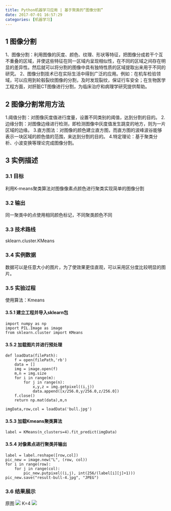 ```yaml
---
title: Python机器学习应用 | 基于聚类的“图像分割”
date: 2017-07-01 16:57:29
categories: [机器学习]
---
```

## 1 图像分割

1、图像分割：利用图像的灰度、颜色、纹理、形状等特征，把图像分成若干个互不重叠的区域，并使这些特征在同一区域内呈现相似性，在不同的区域之间存在明显的差异性。然后就可以将分割的图像中具有独特性质的区域提取出来用于不同的研究。
2、图像分割技术已在实际生活中得到广泛的应用。例如：在机车检验领域，可以应用到轮毂裂纹图像的分割，及时发现裂纹，保证行车安全；在生物医学工程方面，对肝脏CT图像进行分割，为临床治疗和病理学研究提供帮助。

## 2 图像分割常用方法

1.阈值分割：对图像灰度值进行度量，设置不同类别的阈值，达到分割的目的。
2.边缘分割：对图像边缘进行检测，即检测图像中灰度值发生跳变的地方，则为一片区域的边缘。
3.直方图法：对图像的颜色建立直方图，而直方图的波峰波谷能够表示一块区域的颜色值的范围，来达到分割的目的。
4.特定理论：基于聚类分析、小波变换等理论完成图像分割。

## 3 实例描述

### 3.1 目标

利用K-means聚类算法对图像像素点颜色进行聚类实现简单的图像分割

### 3.2 输出

同一聚类中的点使用相同颜色标记，不同聚类颜色不同

### 3.3 技术路线

sklearn.cluster.KMeans

### 3.4 实例数据

数据可以是任意大小的图片，为了使效果更佳直观，可以采用区分度比较明显的图片。

### 3.5 实验过程

使用算法：Kmeans

#### 3.5.1 建立工程并导入sklearn包

```
import numpy as np
import PIL.Image as image
from sklearn.cluster import KMeans
```

#### 3.5.2 加载图片并进行预处理

```
def loadData(filePath):
    f = open(filePath,'rb')
    data = []
    img = image.open(f)
    m,n = img.size
    for i in range(m):
        for j in range(n):
            x,y,z = img.getpixel((i,j))
            data.append([x/256.0,y/256.0,z/256.0])
    f.close()
    return np.mat(data),m,n
 
imgData,row,col = loadData('bull.jpg')
```

#### 3.5.3 加载Kmeans聚类算法

```
label = KMeans(n_clusters=4).fit_predict(imgData)
```
#### 3.5.4 对像素点进行聚类并输出
 
```
label = label.reshape([row,col])
pic_new = image.new("L", (row, col))
for i in range(row):
    for j in range(col):
        pic_new.putpixel((i,j), int(256/(label[i][j]+1)))
pic_new.save("result-bull-4.jpg", "JPEG")
```

### 3.6 结果展示

原图
![](http://7xpp0b.com1.z0.glb.clouddn.com/1.jpg)
K=4
![](http://7xpp0b.com1.z0.glb.clouddn.com/2.jpg)
